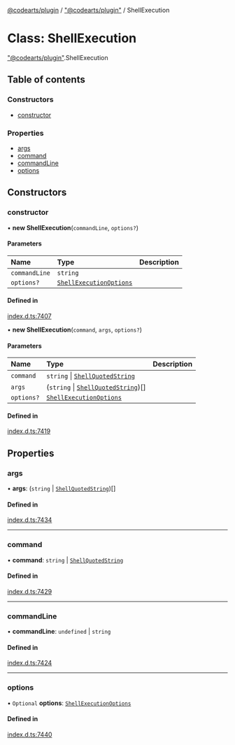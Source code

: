 [@codearts/plugin](../README.md) / ["@codearts/plugin"](../modules/_codearts_plugin_.md) / ShellExecution

# Class: ShellExecution

["@codearts/plugin"](../modules/_codearts_plugin_.md).ShellExecution

## Table of contents

### Constructors

- [constructor](codearts_plugin_.ShellExecution.md#constructor)

### Properties

- [args](codearts_plugin_.ShellExecution.md#args)
- [command](codearts_plugin_.ShellExecution.md#command)
- [commandLine](codearts_plugin_.ShellExecution.md#commandline)
- [options](codearts_plugin_.ShellExecution.md#options)

## Constructors

### constructor

• **new ShellExecution**(`commandLine`, `options?`)

#### Parameters

| Name | Type | Description |
| :------ | :------ | :------ |
| `commandLine` | `string` |  |
| `options?` | [`ShellExecutionOptions`](../interfaces/codearts_plugin_.ShellExecutionOptions.md) |  |

#### Defined in

[index.d.ts:7407](https://github.com/huaweicloud/cloudide-plugin-api/blob/3b0eee8/index.d.ts#L7407)

• **new ShellExecution**(`command`, `args`, `options?`)

#### Parameters

| Name | Type | Description |
| :------ | :------ | :------ |
| `command` | `string` \| [`ShellQuotedString`](../interfaces/codearts_plugin_.ShellQuotedString.md) |  |
| `args` | (`string` \| [`ShellQuotedString`](../interfaces/codearts_plugin_.ShellQuotedString.md))[] |  |
| `options?` | [`ShellExecutionOptions`](../interfaces/codearts_plugin_.ShellExecutionOptions.md) |  |

#### Defined in

[index.d.ts:7419](https://github.com/huaweicloud/cloudide-plugin-api/blob/3b0eee8/index.d.ts#L7419)

## Properties

### args

• **args**: (`string` \| [`ShellQuotedString`](../interfaces/codearts_plugin_.ShellQuotedString.md))[]

#### Defined in

[index.d.ts:7434](https://github.com/huaweicloud/cloudide-plugin-api/blob/3b0eee8/index.d.ts#L7434)

___

### command

• **command**: `string` \| [`ShellQuotedString`](../interfaces/codearts_plugin_.ShellQuotedString.md)

#### Defined in

[index.d.ts:7429](https://github.com/huaweicloud/cloudide-plugin-api/blob/3b0eee8/index.d.ts#L7429)

___

### commandLine

• **commandLine**: `undefined` \| `string`

#### Defined in

[index.d.ts:7424](https://github.com/huaweicloud/cloudide-plugin-api/blob/3b0eee8/index.d.ts#L7424)

___

### options

• `Optional` **options**: [`ShellExecutionOptions`](../interfaces/codearts_plugin_.ShellExecutionOptions.md)

#### Defined in

[index.d.ts:7440](https://github.com/huaweicloud/cloudide-plugin-api/blob/3b0eee8/index.d.ts#L7440)
